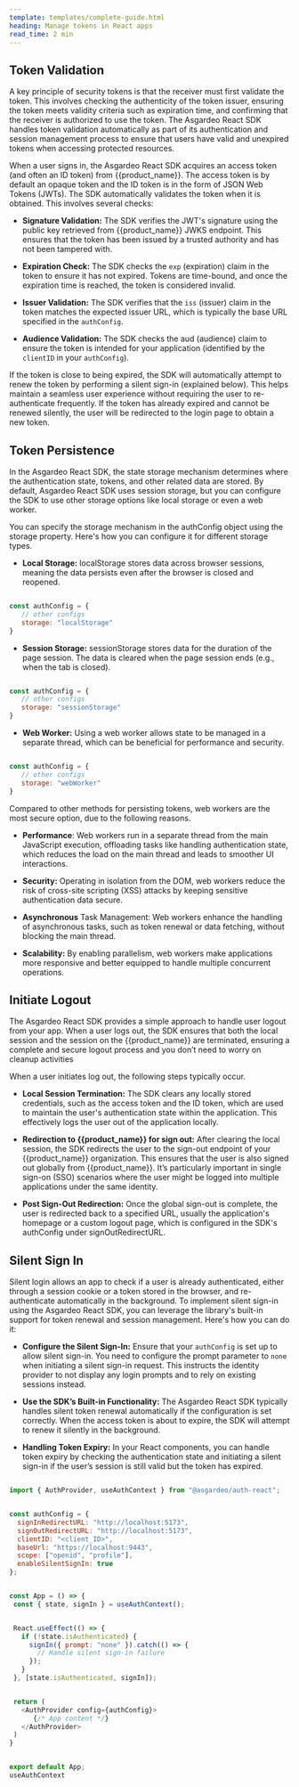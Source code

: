 ```yaml
---
template: templates/complete-guide.html
heading: Manage tokens in React apps 
read_time: 2 min
---
```


## Token Validation

A key principle of security tokens is that the receiver must first validate the token. This involves checking the authenticity of the token issuer, ensuring the token meets validity criteria such as expiration time, and confirming that the receiver is authorized to use the token. The Asgardeo React SDK handles token validation automatically as part of its authentication and session management process to ensure that users have valid and unexpired tokens when accessing protected resources.

When a user signs in, the Asgardeo React SDK acquires an access token (and often an ID token) from {{product_name}}. The access token is by default an opaque token and the ID token is in the form of JSON Web Tokens (JWTs). The SDK automatically validates the token when it is obtained. This involves several checks:

- **Signature Validation:** The SDK verifies the JWT's signature using the public key retrieved from {{product_name}} JWKS endpoint. This ensures that the token has been issued by a trusted authority and has not been tampered with.

- **Expiration Check:** The SDK checks the `exp` (expiration) claim in the token to ensure it has not expired. Tokens are time-bound, and once the expiration time is reached, the token is considered invalid.

- **Issuer Validation:** The SDK verifies that the `iss` (issuer) claim in the token matches the expected issuer URL, which is typically the base URL specified in the `authConfig`.

- **Audience Validation:** The SDK checks the aud (audience) claim to ensure the token is intended for your application (identified by the `clientID` in your   `authConfig`).

If the token is close to being expired, the SDK will automatically attempt to renew the token by performing a silent sign-in (explained below). This helps maintain a seamless user experience without requiring the user to re-authenticate frequently. If the token has already expired and cannot be renewed silently, the user will be redirected to the login page to obtain a new token.

## Token Persistence

In the Asgardeo React SDK, the state storage mechanism determines where the authentication state, tokens, and other related data are stored. By default, Asgardeo React SDK uses session storage, but you can configure the SDK to use other storage options like local storage or even a web worker.

You can specify the storage mechanism in the authConfig object using the storage property. Here's how you can configure it for different storage types.

- **Local Storage:** localStorage stores data across browser sessions, meaning the data persists even after the browser is closed and reopened.

```javascript

const authConfig = {
   // other configs
   storage: "localStorage"
}

```

- **Session Storage:** sessionStorage stores data for the duration of the page session. The data is cleared when the page session ends (e.g., when the tab is closed).

```javascript

const authConfig = {
   // other configs
   storage: "sessionStorage"
}


```

- **Web Worker:** Using a web worker allows state to be managed in a separate thread, which can be beneficial for performance and security.

```javascript

const authConfig = {
   // other configs
   storage: "webWorker"
}

```

Compared to other methods for persisting tokens, web workers are the most secure option, due to the following reasons.

- **Performance**: Web workers run in a separate thread from the main JavaScript execution, offloading tasks like handling authentication state, which reduces the load on the main thread and leads to smoother UI interactions.

- **Security:** Operating in isolation from the DOM, web workers reduce the risk of cross-site scripting (XSS) attacks by keeping sensitive authentication data secure.

- **Asynchronous** Task Management: Web workers enhance the handling of asynchronous tasks, such as token renewal or data fetching, without blocking the main thread.

- **Scalability:** By enabling parallelism, web workers make applications more responsive and better equipped to handle multiple concurrent operations.

## Initiate Logout

The Asgardeo React SDK provides a simple approach  to handle user logout from your app. When a user logs out, the SDK ensures that both the local session and the session on the {{product_name}} are terminated, ensuring a complete and secure logout process and you don’t need to worry on cleanup activities

When a user initiates log out, the following steps typically occur.

- **Local Session Termination:** The SDK clears any locally stored credentials, such as the access token and the ID token, which are used to maintain the user's authentication state within the application. This effectively logs the user out of the application locally.

- **Redirection to {{product_name}} for sign out:** After clearing the local session, the SDK redirects the user to the sign-out endpoint of your {{product_name}} organization. This ensures that the user is also signed out globally from {{product_name}}. It’s particularly important in single sign-on (SSO) scenarios where the user might be logged into multiple applications under the same identity.

- **Post Sign-Out Redirection:** Once the global sign-out is complete, the user is redirected back to a specified URL, usually the application's homepage or a custom logout page, which is configured in the SDK's authConfig under signOutRedirectURL.

## Silent Sign In

Silent login allows an app to check if a user is already authenticated, either through a session cookie or a token stored in the browser, and re-authenticate automatically in the background. To implement silent sign-in using the Asgardeo React SDK, you can leverage the library's built-in support for token renewal and session management. Here's how you can do it:

- **Configure the Silent Sign-In:** Ensure that your `authConfig` is set up to allow silent sign-in. You need to configure the prompt parameter to `none` when initiating a silent sign-in request. This instructs the identity provider to not display any login prompts and to rely on existing sessions instead.

- **Use the SDK’s Built-in Functionality:** The Asgardeo React SDK typically handles silent token renewal automatically if the configuration is set correctly. When the access token is about to expire, the SDK will attempt to renew it silently in the background.

- **Handling Token Expiry:** In your React components, you can handle token expiry by checking the authentication state and initiating a silent sign-in if the user’s session is still valid but the token has expired.

```javascript

import { AuthProvider, useAuthContext } from "@asgardeo/auth-react";


const authConfig = {
  signInRedirectURL: "http://localhost:5173",
  signOutRedirectURL: "http://localhost:5173",
  clientID: "<client_ID>",
  baseUrl: "https://localhost:9443",
  scope: ["openid", "profile"],
  enableSilentSignIn: true 
};


const App = () => {
 const { state, signIn } = useAuthContext();


 React.useEffect(() => {
   if (!state.isAuthenticated) {
     signIn({ prompt: "none" }).catch(() => {
       // Handle silent sign-in failure
     });
   }
 }, [state.isAuthenticated, signIn]);


 return (
   <AuthProvider config={authConfig}>
      {/* App content */}
   </AuthProvider>
 )
}


export default App;
useAuthContext


```
